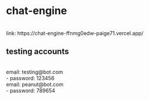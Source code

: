 # chat-engine
 <br />
 link: https://chat-engine-ffnmg0edw-paige71.vercel.app/
  <br />
  
 ## testing accounts
 <br />
 email: testing@bot.com
 <br />
 - password: 123456
 <br />
 email: peanut@bot.com
 <br />
 - password: 789654
